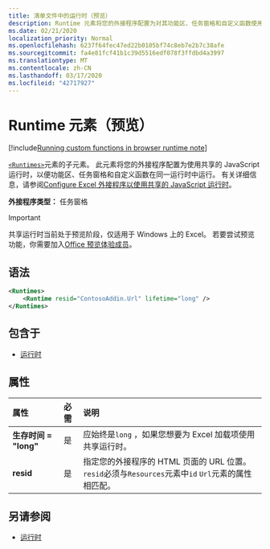 ```yaml
---
title: 清单文件中的运行时（预览）
description: Runtime 元素将您的外接程序配置为对其功能区、任务窗格和自定义函数使用共享的 JavaScript 运行时。
ms.date: 02/21/2020
localization_priority: Normal
ms.openlocfilehash: 6237f64fec47ed22b0105bf74c8eb7e2b7c38afe
ms.sourcegitcommit: fa4e81fcf41b1c39d5516edf078f3ffdbd4a3997
ms.translationtype: MT
ms.contentlocale: zh-CN
ms.lasthandoff: 03/17/2020
ms.locfileid: "42717927"
---
```

# <a name="runtime-element-preview"></a>Runtime 元素（预览）

[!include[Running custom functions in browser runtime note](../../includes/excel-shared-runtime-preview-note.md)]

[`<Runtimes>`](runtimes.md)元素的子元素。 此元素将您的外接程序配置为使用共享的 JavaScript 运行时，以便功能区、任务窗格和自定义函数在同一运行时中运行。 有关详细信息，请参阅[Configure Excel 外接程序以使用共享的 JavaScript 运行时](../../excel/configure-your-add-in-to-use-a-shared-runtime.md)。

**外接程序类型：** 任务窗格

> [!IMPORTANT]
> 共享运行时当前处于预览阶段，仅适用于 Windows 上的 Excel。 若要尝试预览功能，你需要加入[Office 预览体验成员](https://insider.office.com/)。

## <a name="syntax"></a>语法

```XML
<Runtimes>
    <Runtime resid="ContosoAddin.Url" lifetime="long" />
</Runtimes>
```

## <a name="contained-in"></a>包含于

- [运行时](runtimes.md)

## <a name="attributes"></a>属性

|  属性  |  必需  |  说明  |
|:-----|:-----|:-----|
|  **生存时间 = "long"**  |  是  | 应始终是`long` ，如果您想要为 Excel 加载项使用共享运行时。 |
|  **resid**  |  是  | 指定您的外接程序的 HTML 页面的 URL 位置。 `resid`必须与`Resources`元素中`id` `Url`元素的属性相匹配。 |

## <a name="see-also"></a>另请参阅

- [运行时](runtimes.md)
